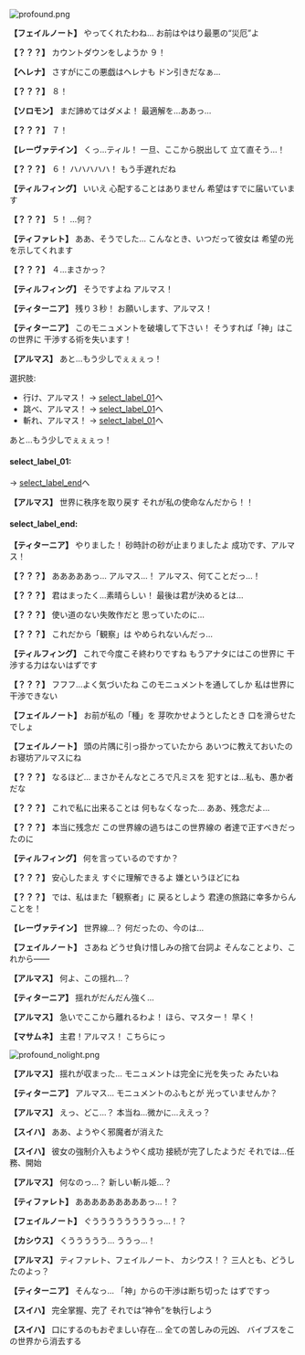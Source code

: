 
![profound.png](../images/backgrounds/profound.png)

**【フェイルノート】**
やってくれたわね…
お前はやはり最悪の“災厄”よ

**【？？？】**
カウントダウンをしようか
９！

**【ヘレナ】**
さすがにこの悪戯はヘレナも
ドン引きだなぁ…

**【？？？】**
８！

**【ソロモン】**
まだ諦めてはダメよ！
最適解を…ああっ…

**【？？？】**
７！

**【レーヴァテイン】**
くっ…ティル！
一旦、ここから脱出して
立て直そう…！

**【？？？】**
６！
ハハハハハ！
もう手遅れだね

**【ティルフィング】**
いいえ
心配することはありません
希望はすでに届いています

**【？？？】**
５！
…何？

**【ティファレト】**
ああ、そうでした…
こんなとき、いつだって彼女は
希望の光を示してくれます

**【？？？】**
４…まさかっ？

**【ティルフィング】**
そうですよね
アルマス！

**【ティターニア】**
残り３秒！
お願いします、アルマス！

**【ティターニア】**
このモニュメントを破壊して下さい！
そうすれば「神」はこの世界に
干渉する術を失います！

**【アルマス】**
あと…もう少しでぇぇぇっ！

選択肢:
- 行け、アルマス！ → [select_label_01](#select_label_01)へ
- 跳べ、アルマス！ → [select_label_01](#select_label_01)へ
- 斬れ、アルマス！ → [select_label_01](#select_label_01)へ


あと…もう少しでぇぇぇっ！

#### select_label_01:
 → [select_label_end](#select_label_end)へ

**【アルマス】**
世界に秩序を取り戻す
それが私の使命なんだから！！

#### select_label_end:

**【ティターニア】**
やりました！
砂時計の砂が止まりましたよ
成功です、アルマス！

**【？？？】**
あああああっ…
アルマス…！
アルマス、何てことだっ…！

**【？？？】**
君はまったく…素晴らしい！
最後は君が決めるとは…

**【？？？】**
使い道のない失敗作だと
思っていたのに…

**【？？？】**
これだから「観察」は
やめられないんだっ…

**【ティルフィング】**
これで今度こそ終わりですね
もうアナタにはこの世界に
干渉する力はないはずです

**【？？？】**
フフフ…よく気づいたね
このモニュメントを通してしか
私は世界に干渉できない

**【フェイルノート】**
お前が私の「種」を
芽吹かせようとしたとき
口を滑らせたでしょ

**【フェイルノート】**
頭の片隅に引っ掛かっていたから
あいつに教えておいたの
お寝坊アルマスにね

**【？？？】**
なるほど…
まさかそんなところで凡ミスを
犯すとは…私も、愚か者だな

**【？？？】**
これで私に出来ることは
何もなくなった…
ああ、残念だよ…

**【？？？】**
本当に残念だ
この世界線の過ちはこの世界線の
者達で正すべきだったのに

**【ティルフィング】**
何を言っているのですか？

**【？？？】**
安心したまえ
すぐに理解できるよ
嫌というほどにね

**【？？？】**
では、私はまた「観察者」に
戻るとしよう
君達の旅路に幸多からんことを！

**【レーヴァテイン】**
世界線…？
何だったの、今のは…

**【フェイルノート】**
さあね
どうせ負け惜しみの捨て台詞よ
そんなことより、これから――

**【アルマス】**
何よ、この揺れ…？

**【ティターニア】**
揺れがだんだん強く…

**【アルマス】**
急いでここから離れるわよ！
ほら、マスター！
早く！

**【マサムネ】**
主君！アルマス！
こちらにっ

![profound_nolight.png](../images/backgrounds/profound_nolight.png)

**【アルマス】**
揺れが収まった…
モニュメントは完全に光を失った
みたいね

**【ティターニア】**
アルマス…
モニュメントのふもとが
光っていませんか？

**【アルマス】**
えっ、どこ…？
本当ね…微かに…ええっ？

**【スイハ】**
ああ、ようやく邪魔者が消えた

**【スイハ】**
彼女の強制介入もようやく成功
接続が完了したようだ
それでは…任務、開始

**【アルマス】**
何なのっ…？
新しい斬ル姫…？

**【ティファレト】**
あああああああああっ…！？

**【フェイルノート】**
ぐううううううううっ…！？

**【カシウス】**
くううううう…
ううっ…！

**【アルマス】**
ティファレト、フェイルノート、
カシウス！？
三人とも、どうしたのよっ？

**【ティターニア】**
そんなっ…
「神」からの干渉は断ち切った
はずですっ

**【スイハ】**
完全掌握、完了
それでは“神令”を執行しよう

**【スイハ】**
口にするのもおぞましい存在…
全ての苦しみの元凶、
バイブスをこの世界から消去する